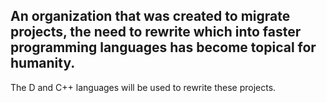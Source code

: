 ## An organization that was created to migrate projects, the need to rewrite which into faster programming languages has become topical for humanity.

The D and C++ languages will be used to rewrite these projects.
